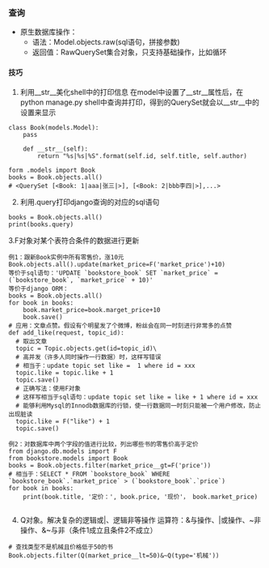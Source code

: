### 查询
* 原生数据库操作：
  * 语法：Model.objects.raw(sql语句，拼接参数)
  * 返回值：RawQuerySet集合对象，只支持基础操作，比如循环

#### 技巧
1. 利用__str__美化shell中的打印信息 
在model中设置了__str__属性后，在python manage.py shell中查询并打印，得到的QuerySet就会以__str__中的设置来显示
```
class Book(models.Model):
    pass 
    
    def __str__(self):
        return "%s|%s|%S".format(self.id, self.title, self.author)

form .models import Book
books = Book.objects.all()
# <QuerySet [<Book: 1|aaa|张三|>], [<Book: 2|bbb李四|>],...>
```

2. 利用.query打印django查询的对应的sql语句
```
books = Book.objects.all()
print(books.query)
```

3.F对象对某个表符合条件的数据进行更新
```
例1：跟新Book实例中所有零售价，涨10元
Book.objects.all().update(market_price=F('market_price')+10)
等价于sql语句：'UPDATE `bookstore_book` SET `market_price` = (`bookstore_book`, `market_price` + 10)'
等价于django ORM：
books = Book.objects.all()
for book in books:
    book.market_price=book.marget_price+10
    book.save()
# 应用：文章点赞。假设有个明星发了个微博，粉丝会在同一时刻进行非常多的点赞
def add_like(request, topic_id):
  # 取出文章
  topic = Topic.objects.get(id=topic_id)\
  # 高并发（许多人同时操作一行数据）时，这样写错误
  # 相当于：update topic set like =  1 where id = xxx
  topic.like = topic.like + 1
  topic.save()
  # 正确写法：使用F对象
  # 这样写相当于sql语句：update topic set like = like + 1 where id = xxx
  # 能够利用Mysql的Innodb数据库的行锁，使一行数据同一时刻只能被一个用户修改，防止出现脏读
  topic.like = F("like") + 1
  topic.save()

例2：对数据库中两个字段的值进行比较，列出哪些书的零售价高于定价
from django.db.models import F
from bookstore.models import Book
books = Book.objects.filter(market_price__gt=F('price'))
# 相当于：SELECT * FROM `bookstore_book` WHERE `bookstore_book`.`market_price` > (`bookstore_book`.`price`)
for book in books:
    print(book.title, '定价：', book.price, '现价'， book.market_price)
  
```

4. Q对象。解决复杂的逻辑或|、逻辑非等操作
运算符：&与操作、|或操作、~非操作、&~与非（条件1成立且条件2不成立）
```
# 查找类型不是机械且价格低于50的书
Book.objects.filter(Q(market_price__lt=50)&~Q(type='机械'))
```